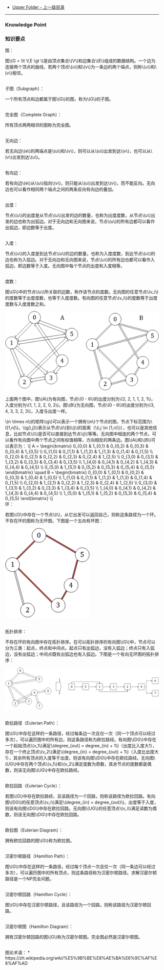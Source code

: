 * [Upper Folder - 上一级目录](../../)

--------

### Knowledge Point
### 知识要点
<div>
图：
<p id="i">图\(G = \lt V,E \gt \)是由顶点集合\(V\)和边集合\(E\)组成的数据结构。一个边为连接两个顶点的曲线，若两个顶点\(u\)和\(v\)为一条边的两个端点，则称\(u\)和\(v\)相邻。 </p>
<br>
子图（Subgraph）：
<p id="i">一个所有顶点和边都属于图\(G\)的图，称为\(G\)的子图。 </p>
<br>
完全图（Complete Graph）：
<p id="i">所有顶点两两相邻的图称为完全图。 </p>
<br>
无向边：
<p id="i">若无向边\(e\)的两端点是\(u\)和\(v\)，则可以从\(u\)出发到达\(v\)，也可以从\(v\)出发到达\(u\)。 </p>
<br>
有向边：
<p id="i">若有向边\(e\)从\(u\)指向\(v\)，则只能从\(u\)出发到达\(v\)，而不能反向。无向边也可以看作相同两个端点之间的两条反向有向边的叠加。 </p>
<br>
出度：
<p id="i">节点\(u\)的出度是从节点\(u\)出发的边的数量，也称为出度度数，从节点\(u\)出发的边也称为出弧边。对于无向边和无向图来说，节点\(u\)的所有边都可以看作出弧边，即边数等于出度。 </p>
<br>
入度：
<p id="i">节点\(u\)的入度是到达节点\(u\)的边的数量，也称为入度度数，到达节点\(u\)的边也称为入弧边。对于无向边和无向图来说，节点\(u\)的所有边也都可以看作入弧边，即边数等于入度。无向图中每个节点的出度和入度相等。 </p>
<br>
度数：
<p id="i">图\(G\)中的节点\(u\)所关联的边数，称作该节点的度数。无向图的任意节点\(v_i\)的度数等于出度度数，也等于入度度数。有向图的任意节点\(v_i\)的度数等于出度度数与入度度数之和。 </p>
<p id="c"><img src="../res/KnowledgePoint1.png" /></p>
<p id="i">上面两个图中，图\(A\)为有向图，节点\(0 - 6\)的出度分别为\(2, 2, 1, 1, 2, 1\)，入度分别为\(1, 1, 2, 2, 0, 2\)。图\(B\)为无向图，节点\(0 - 6\)的出度分别为\(3, 4, 3, 3, 2, 3\)，入度与出度一样。 <br>
<p id="i">\(n \times n\)的矩阵\(g\)可以表示一个拥有\(n\)个节点的图，节点下标范围为\([1,n]\)。\(g[i,j]\)表示从节点\(i\)到\(j\)的距离（\(i,j \in [1,n]\)），也可以是其他信息，比如节点\(i\)是否可以直接到达节点\(j\)等等。无向图中相连的两个节点，可以看作有向图中两个节点之间有权值相等，方向相反的两条边。图\(A\)和\(B\)可以表示为：
\[
A =
\begin{bmatrix}
0_{0,0} & 1_{0,1} & 0_{0,2} & 0_{0,3} & 0_{0,4} & 1_{0,5} \\
0_{1,0} & 0_{1,1} & 1_{1,2} & 1_{1,3} & 0_{1,4} & 0_{1,5} \\
0_{2,0} & 0_{2,1} & 0_{2,2} & 0_{2,3} & 0_{2,4} & 1_{2,5} \\
0_{3,0} & 0_{3,1} & 1_{3,2} & 0_{3,3} & 0_{3,4} & 0_{3,5} \\
1_{4,0} & 0_{4,1} & 0_{4,2} & 1_{4,3} & 0_{4,4} & 0_{4,5} \\
0_{5,0} & 1_{5,1} & 0_{5,2} & 0_{5,3} & 0_{5,4} & 0_{5,5}
\end{bmatrix}
\quad
B =
\begin{bmatrix}
0_{0,0} & 1_{0,1} & 0_{0,2} & 0_{0,3} & 1_{0,4} & 1_{0,5} \\
1_{1,0} & 0_{1,1} & 1_{1,2} & 1_{1,3} & 0_{1,4} & 0_{1,5} \\
0_{2,0} & 1_{2,1} & 0_{2,2} & 1_{2,3} & 0_{2,4} & 1_{2,5} \\
0_{3,0} & 1_{3,1} & 1_{3,2} & 0_{3,3} & 1_{3,4} & 0_{3,5} \\
1_{4,0} & 0_{4,1} & 0_{4,2} & 1_{4,3} & 0_{4,4} & 0_{4,5} \\
1_{5,0} & 1_{5,1} & 1_{5,2} & 0_{5,3} & 0_{5,4} & 0_{5,5}
\end{bmatrix}
\]
<br>
环： <br>
<p id="i">若图\(G\)中存在一个节点\(i\)，从它出发可以返回自己，则称这条路径为一个环。不存在环的图称为无环图。下图是一个五向有环图： <br>
<p id="c"><img src="../res/KnowledgePoint2.png" /></p>
<br>
拓扑排序： <br>
<p id="i">不存在环的有向图中存在拓扑排序。在可以拓扑排序的有向图\(G\)中，节点可以分为三类：起点，终点和中间点。起点只有出弧边，没有入弧边；终点只有入弧边，没有出弧边；中间点既有出弧边也有入弧边。下图是一个有向无环图的拓扑排序： <br>
<p id="c"><img src="../res/KnowledgePoint3.png" /></p>
<br>
欧拉路径（Eulerian Path）：
<p id="i">图\(G\)中存在这样的一条路径，经过每条边一次且仅一次（同一个顶点可以经过多次），可以遍历图中的所有边，则这条路径称为欧拉路经。有向图\(DG\)中存在一个起始顶点\(v_1\)满足\(degree_{out} = degree_{in} + 1\)（出度比入度大1），存在一个终止顶点\(v_2\)满足\(degree_{in} = degree_{out} + 1\)（入度比出度大1），其余所有顶点的入度等于出度，则该有向图\(DG\)中存在欧拉路经。无向图\(UG\)中存在两个顶点\(v_1\)和\(v_2\)满足度数为奇数，其余节点的度数都是偶数，则该无向图\(UG\)中存在欧拉路经。 </p>
<br>
欧拉回路（Eulerian Cycle）：
<p id="i">若图\(G\)中存在欧拉路经，且该路径为一个回路，则称该路径为欧拉回路。有向图\(DG\)的任意顶点\(v_i\)满足\(degree_{in} = degree_{out}\)，出度等于入度，则该有向图\(DG\)中存在欧拉回路。无向图\(UG\)的任意顶点\(v_i\)满足读数为偶数，则该无向图\(DG\)中存在欧拉回路。 </p>
<br>
欧拉图（Eulerian Diagram）：
<p id="i">拥有欧拉回路的图\(G\)称为欧拉图。 </p>
<br>
汉密尔顿路径（Hamilton Path）：
<p id="i">图\(G\)中存在这样的一条路径，经过每个顶点一次且仅一次（同一条边可以经过多次），可以遍历图中的所有顶点，则这条路径称为汉密尔顿路径。求解汉密尔顿路径是一个NP完全问题。 </p>
<br>
汉密尔顿回路（Hamilton Cycle）：
<p id="i">图\(G\)中存在汉密尔顿路径，且该路径为一个回路，则称该路径为汉密尔顿回路。 </p>
<br>
汉密尔顿图（Hamilton Diagram）：
<p id="i">拥有汉密尔顿回路的图\(G\)称为汉密尔顿图。完全图必然是汉密尔顿图。 </p>
</div>

<br>
图论术语：
* https://zh.wikipedia.org/wiki/%E5%9B%BE%E8%AE%BA%E6%9C%AF%E8%AF%AD
